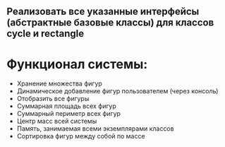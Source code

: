 ## Реализовать все указанные интерфейсы (абстрактные базовые классы) для классов cycle и rectangle 

# Функционал системы:
- Хранение множества фигур
- Динамическое добавление фигур пользователем ​(через консоль)
- Отобразить все фигуры
- Суммарная площадь всех фигур
- Суммарный периметр всех фигур
- Центр масс всей системы
- Память, занимаемая всеми экземплярами классов
- Сортировка фигур между собой по массе

  
